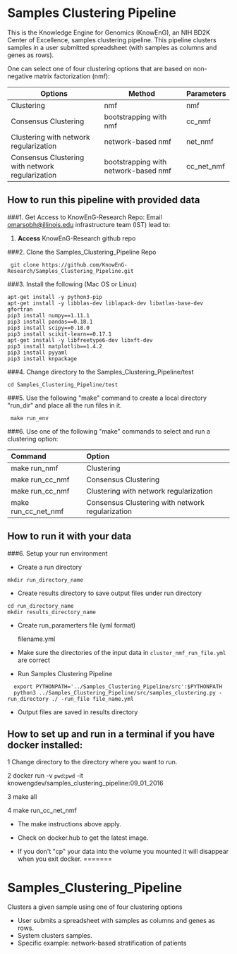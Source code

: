 # Samples Clustering Pipeline 
This is the Knowledge Engine for Genomics (KnowEnG), an NIH BD2K Center of Excellence, samples clustering pipeline. 
This pipeline clusters samples in a user submitted spreadsheet (with samples as columns and genes as rows). 

One can select one of four clustering options that are based on non-negative matrix factorization (nmf):


| **Options**                                      | **Method**                           | **Parameters** |
| ------------------------------------------------ | -------------------------------------| -------------- |
| Clustering                                       | nmf                                  | nmf            |
| Consensus Clustering                             | bootstrapping with nmf               | cc_nmf         |
| Clustering with network regularization           | network-based nmf                    | net_nmf        |
| Consensus Clustering with network regularization | bootstrapping with network-based nmf | cc_net_nmf     |

## How to run this pipeline with provided data
###1. Get Access to KnowEnG-Research Repo:
Email omarsobh@illinois.edu infrastructure team (IST) lead to:

1. __Access__ KnowEnG-Research github repo

###2. Clone the Samples_Clustering_Pipeline Repo
```
 git clone https://github.com/KnowEnG-Research/Samples_Clustering_Pipeline.git
```
 
###3. Install the following (Mac OS or Linux)
  ```
 apt-get install -y python3-pip
 apt-get install -y libblas-dev liblapack-dev libatlas-base-dev gfortran
 pip3 install numpy==1.11.1
 pip3 install pandas==0.18.1
 pip3 install scipy==0.18.0
 pip3 install scikit-learn==0.17.1
 apt-get install -y libfreetype6-dev libxft-dev
 pip3 install matplotlib==1.4.2
 pip3 install pyyaml
 pip3 install knpackage
```

###4. Change directory to  the Samples_Clustering_Pipeline/test

```
cd Samples_Clustering_Pipeline/test
```

 
###5. Use the following "make" command to create a local directory "run_dir" and place all the run files in it.
 ```
  make run_env
 ```

###6. Use one of the following "make" commands to select and run a clustering option:


| **Command**         | **Option**                                       | 
|:------------------- |:------------------------------------------------ | 
| make run_nmf        | Clustering                                       |
| make run_cc_nmf     | Consensus Clustering                             |
| make run_cc_nmf     | Clustering with network regularization           |
| make run_cc_net_nmf | Consensus Clustering with network regularization |

 
## How to run it with your data 
###6. Setup your run environment

* Create a  run directory

 ```
 mkdir run_directory_name
 ```

* Create results directory to save output files under run directory

 ```
 cd run_directory_name
 mkdir results_directory_name
 ```
 
* Create run_paramerters file (yml format) 

  filename.yml

* Make sure the directories of the input data in `cluster_nmf_run_file.yml` are correct
 
* Run Samples Clustering Pipeline

```
  export PYTHONPATH='../Samples_Clustering_Pipeline/src':$PYTHONPATH    
  python3 ../Samples_Clustering_Pipeline/src/samples_clustering.py -run_directory ./ -run_file file_name.yml
  ```
  
* Output files are saved in results directory
 
## How to set up and run in a terminal if you have docker installed:
1 Change directory to the directory where you want to run.

2 docker run -v `pwd`:`pwd` -it knowengdev/samples_clustering_pipeline:09_01_2016

3 make all

4 make run_cc_net_nmf

* The make instructions above apply.

* Check on docker.hub to get the latest image. 

* If you don't "cp" your data into the volume you mounted it will disappear when you exit docker.
=======
# Samples_Clustering_Pipeline
Clusters a given sample using one of four clustering options

* User submits a spreadsheet with samples as columns and genes as rows. 
* System clusters samples.
* Specific example: network-based stratification of patients 
